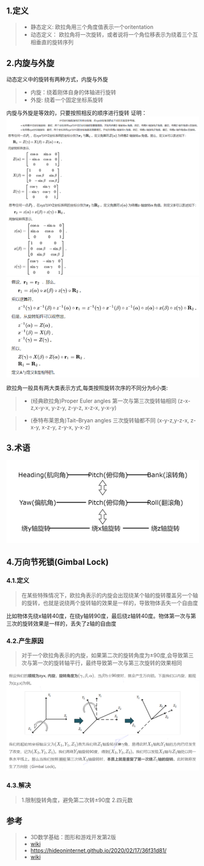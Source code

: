 ## 1.定义
> * 静态定义:
欧拉角用三个角度值表示一个oritentation
> * 动态定义：
欧拉角将一次旋转，或者说将一个角位移表示为绕着三个互相垂直的旋转序列

## 2.内旋与外旋
动态定义中的旋转有两种方式，内旋与外旋
> * 内旋：绕着刚体自身的体轴进行旋转
> * 外旋: 绕着一个固定坐标系旋转

内旋与外旋是等效的，只要按照相反的顺序进行旋转
证明：
![](img/15.PNG)
![](img/16.PNG)
![](img/17.PNG)
![](img/18.PNG)

欧拉角一般具有两大类表示方式,每类按照旋转次序的不同分为6小类:

> * (经典欧拉角)Proper Euler angles
>    第一次与第三次旋转轴相同
>    (z-x-z,x-y-x, y-z-y, z-y-z, x-z-x, y-x-y)

> * (泰特布莱恩角)Tait–Bryan angles
>    三次旋转轴都不同 
>    (x-y-z,y-z-x, z-x-y, x-z-y, z-y-x, y-x-z)

## 3.术语
![](img/19.png)

## 4.万向节死锁(Gimbal Lock)
### 4.1.定义
> 在某些特殊情况下，欧拉角表示的内旋会出现绕某个轴的旋转覆盖另一个轴的旋转，也就是说绕两个旋转轴的效果是一样的，导致物体丢失一个自由度

比如物体先绕x轴转40度，在绕y轴转90度，最后绕z轴转40度。物体第一次与第三次的旋转效果是一样的，丢失了z轴的自由度


### 4.2.产生原因
> 对于一个欧拉角表示的内旋，如果第二次的旋转角度为±90度,会导致第三次与第一次的旋转轴平行，最终导致第一次与第三次旋转的效果相同

![](img/20.PNG)

### 4.3.解决
> 1.限制旋转角度，避免第二次转±90度
> 2.四元数


## 参考
> * 3D数学基础：图形和游戏开发第2版
> * [wiki](https://zh.wikipedia.org/wiki/%E6%AC%A7%E6%8B%89%E8%A7%92)
> * <https://hideoninternet.github.io/2020/02/17/36f31d81/>
> * [wiki](https://en.wikipedia.org/wiki/Gimbal_lock)
